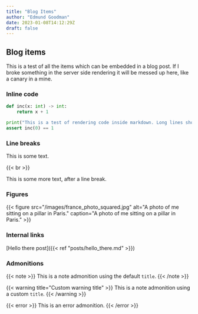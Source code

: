 ```yaml
---
title: "Blog Items"
author: "Edmund Goodman"
date: 2023-01-08T14:12:29Z
draft: false
---
```


## Blog items

This is a test of all the items which can be embedded in a blog post. If I broke
something in the server side rendering it will be messed up here, like a canary
in a mine.

<!--more-->

### Inline code

```python
def inc(x: int) -> int:
    return x + 1

print("This is a test of rendering code inside markdown. Long lines should wrap around!")
assert inc(0) == 1

```

### Line breaks

This is some text.

{{< br >}}

This is some more text, after a line break.

### Figures

{{< figure
    src="/images/france_photo_squared.jpg"
    alt="A photo of me sitting on a pillar in Paris."
    caption="A photo of me sitting on a pillar in Paris." >}}

### Internal links

[Hello there post]({{< ref "posts/hello_there.md" >}})

### Admonitions

{{< note >}}
This is a note admonition using the default `title`.
{{< /note >}}

{{< warning title="Custom warning title" >}}
This is a note admonition using a custom `title`.
{{< /warning >}}

{{< error >}}
This is an error admonition.
{{< /error >}}

